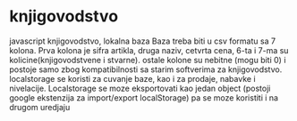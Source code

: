 # knjigovodstvo
javascript knjigovodstvo, lokalna baza
Baza treba biti u csv formatu sa 7 kolona. Prva kolona je sifra artikla, druga naziv, cetvrta cena, 6-ta i 7-ma su kolicine(knjigovodstvene i stvarne). 
ostale kolone su nebitne (mogu biti 0) i postoje samo zbog kompatibilnosti sa starim softverima za knjigovodstvo.
localstorage se koristi za cuvanje baze, kao i za prodaje, nabavke i nivelacije. Localstorage se moze eksportovati kao jedan object
(postoji google ekstenzija za import/export localStorage) pa se moze koristiti i na drugom uredjaju
